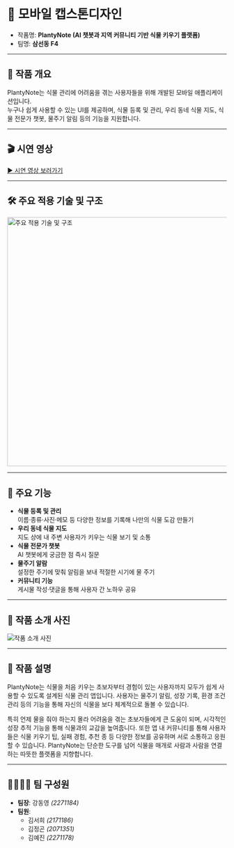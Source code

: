 # 🌱 **모바일 캡스톤디자인**
- 작품명: **PlantyNote (AI 챗봇과 지역 커뮤니티 기반 식물 키우기 플랫폼)**
- 팀명: **삼선동 F4**

---

## 🎯 작품 개요
PlantyNote는 식물 관리에 어려움을 겪는 사용자들을 위해 개발된 모바일 애플리케이션입니다.  
누구나 쉽게 사용할 수 있는 UI를 제공하며, 식물 등록 및 관리, 우리 동네 식물 지도, 식물 전문가 챗봇, 물주기 알림 등의 기능을 지원합니다.

---

## 🎬 시연 영상
[▶ 시연 영상 보러가기](https://youtube.com/shorts/ByJ03V01YRc?si=4qGLvoeWsRvLTYfT)

---

## 🛠️ 주요 적용 기술 및 구조
<img width="572" alt="주요 적용 기술 및 구조" src="https://github.com/user-attachments/assets/9baf8875-0600-422c-9069-0a69af7b5eff" />

---

## 🚀 주요 기능
- **식물 등록 및 관리**  
  이름·종류·사진·메모 등 다양한 정보를 기록해 나만의 식물 도감 만들기  
- **우리 동네 식물 지도**  
  지도 상에 내 주변 사용자가 키우는 식물 보기 및 소통  
- **식물 전문가 챗봇**  
  AI 챗봇에게 궁금한 점 즉시 질문  
- **물주기 알람**  
  설정한 주기에 맞춰 알림을 보내 적절한 시기에 물 주기  
- **커뮤니티 기능**  
  게시물 작성·댓글을 통해 사용자 간 노하우 공유

---

## 📸 작품 소개 사진
![작품 소개 사진](https://github.com/user-attachments/assets/2f1ea241-7160-4322-abeb-984cc64c3712)

---

## 🌟 작품 설명
PlantyNote는 식물을 처음 키우는 초보자부터 경험이 있는 사용자까지 모두가 쉽게 사용할 수 있도록 설계된 식물 관리 앱입니다. 사용자는 물주기 알림, 성장 기록, 환경 조건 관리 등의 기능을 통해 자신의 식물을 보다 체계적으로 돌볼 수 있습니다.  

특히 언제 물을 줘야 하는지 몰라 어려움을 겪는 초보자들에게 큰 도움이 되며, 시각적인 성장 추적 기능을 통해 식물과의 교감을 높여줍니다. 또한 앱 내 커뮤니티를 통해 사용자들은 식물 키우기 팁, 실패 경험, 추천 종 등 다양한 정보를 공유하며 서로 소통하고 응원할 수 있습니다. PlantyNote는 단순한 도구를 넘어 식물을 매개로 사람과 사람을 연결하는 따뜻한 플랫폼을 지향합니다.

---

## 👨‍👩‍👧‍👦 팀 구성원
- **팀장**: 강동영 *(2271184)*  
- **팀원**:  
  - 김서희 *(2171186)*  
  - 김정곤 *(2071351)*  
  - 김예진 *(2271178)*
